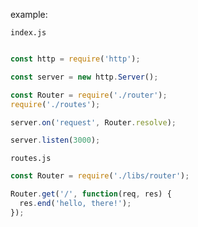 example:

`index.js`

````javascript

const http = require('http');

const server = new http.Server();

const Router = require('./router');
require('./routes');

server.on('request', Router.resolve);

server.listen(3000);
````

`routes.js`

````javascript
const Router = require('./libs/router');

Router.get('/', function(req, res) {
  res.end('hello, there!');
});
````
